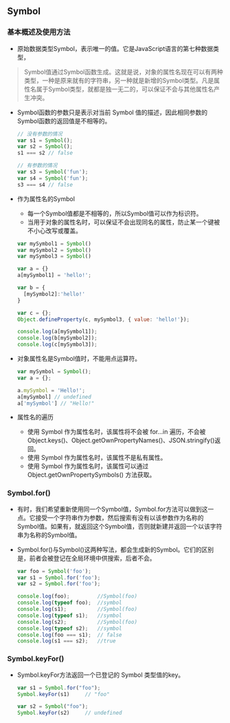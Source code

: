 ## Symbol

### 基本概述及使用方法

* 原始数据类型Symbol，表示唯一的值。它是JavaScript语言的第七种数据类型，
>Symbol值通过Symbol函数生成。这就是说，对象的属性名现在可以有两种类型，一种是原来就有的字符串，另一种就是新增的Symbol类型。凡是属性名属于Symbol类型，就都是独一无二的，可以保证不会与其他属性名产生冲突。

* Symbol函数的参数只是表示对当前 Symbol 值的描述，因此相同参数的Symbol函数的返回值是不相等的。

  ```JavaScript
  // 没有参数的情况
  var s1 = Symbol();
  var s2 = Symbol();
  s1 === s2 // false

  // 有参数的情况
  var s3 = Symbol('fun');
  var s4 = Symbol('fun');
  s3 === s4 // false
  ```

* 作为属性名的Symbol
  * 每一个Symbol值都是不相等的，所以Symbol值可以作为标识符。
  * 当用于对象的属性名时，可以保证不会出现同名的属性，防止某一个键被不小心改写或覆盖。



  ```javascript
  var mySymbol1 = Symbol()
  var mySymbol2 = Symbol()
  var mySymbol3 = Symbol()

  var a = {}
  a[mySymbol1] = 'hello!';

  var b = {
    [mySymbol2]:'hello!'
  }

  var c = {};
  Object.defineProperty(c, mySymbol3, { value: 'hello!'});

  console.log(a[mySymbol1]);
  console.log(b[mySymbol2]);
  console.log(c[mySymbol3]);
  ```

* 对象属性名是Symbol值时，不能用点运算符。

  ```javascript
  var mySymbol = Symbol();
  var a = {};

  a.mySymbol = 'Hello!';
  a[mySymbol] // undefined
  a['mySymbol'] // "Hello!"
  ```

* 属性名的遍历
  * 使用 Symbol 作为属性名时，该属性将不会被 for...in 遍历，不会被 Object.keys()、Object.getOwnPropertyNames()、JSON.stringify()返回。
  * 使用 Symbol 作为属性名时，该属性不是私有属性。
  * 使用 Symbol 作为属性名时，该属性可以通过 Object.getOwnPropertySymbols() 方法获取。

### Symbol.for()
* 有时，我们希望重新使用同一个Symbol值，Symbol.for方法可以做到这一点。它接受一个字符串作为参数，然后搜索有没有以该参数作为名称的Symbol值。如果有，就返回这个Symbol值，否则就新建并返回一个以该字符串为名称的Symbol值。
* Symbol.for()与Symbol()这两种写法，都会生成新的Symbol。它们的区别是，前者会被登记在全局环境中供搜索，后者不会。

  ```javascript
  var foo = Symbol('foo');
  var s1 = Symbol.for('foo');
  var s2 = Symbol.for('foo');

  console.log(foo);         //Symbol(foo)
  console.log(typeof foo);  //symbol
  console.log(s1);          //Symbol(foo)
  console.log(typeof s1);   //symbol
  console.log(s2);          //Symbol(foo)
  console.log(typeof s2);   //symbol
  console.log(foo === s1);  // false
  console.log(s1 === s2);   //true
  ```

### Symbol.keyFor()
* Symbol.keyFor方法返回一个已登记的 Symbol 类型值的key。

  ```javascript
  var s1 = Symbol.for("foo");
  Symbol.keyFor(s1)     // "foo"

  var s2 = Symbol("foo");
  Symbol.keyFor(s2)     // undefined
  ```
